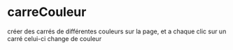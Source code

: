 # carreCouleur
créer des carrés de différentes couleurs sur la page, et a chaque clic sur un carré celui-ci change de couleur
